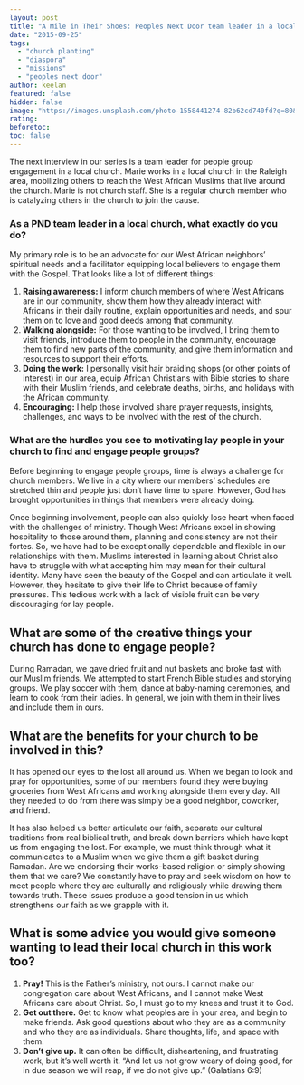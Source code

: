 ```yaml
---
layout: post
title: "A Mile in Their Shoes: Peoples Next Door team leader in a local church"
date: "2015-09-25"
tags: 
  - "church planting"
  - "diaspora"
  - "missions"
  - "peoples next door"
author: keelan
featured: false
hidden: false
image: "https://images.unsplash.com/photo-1558441274-82b62cd740fd?q=80&w=2070&auto=format&fit=crop&ixlib=rb-4.0.3&ixid=M3wxMjA3fDB8MHxwaG90by1wYWdlfHx8fGVufDB8fHx8fA%3D%3D"
rating:
beforetoc:
toc: false
---
```


The next interview in our series is a team leader for people group engagement in a local church. Marie works in a local church in the Raleigh area, mobilizing others to reach the West African Muslims that live around the church. Marie is not church staff. She is a regular church member who is catalyzing others in the church to join the cause.

### As a PND team leader in a local church, what exactly do you do?
My primary role is to be an advocate for our West African neighbors’ spiritual needs and a facilitator equipping local believers to engage them with the Gospel. That looks like a lot of different things:

1. **Raising awareness:** I inform church members of where West Africans are in our community, show them how they already interact with Africans in their daily routine, explain opportunities and needs, and spur them on to love and good deeds among that community.
2. **Walking alongside:** For those wanting to be involved, I bring them to visit friends, introduce them to people in the community, encourage them to find new parts of the community, and give them information and resources to support their efforts.
3. **Doing the work:** I personally visit hair braiding shops (or other points of interest) in our area, equip African Christians with Bible stories to share with their Muslim friends, and celebrate deaths, births, and holidays with the African community. 
4. **Encouraging:** I help those involved share prayer requests, insights, challenges, and ways to be involved with the rest of the church.

### What are the hurdles you see to motivating lay people in your church to find and engage people groups?
Before beginning to engage people groups, time is always a challenge for church members. We live in a city where our members’ schedules are stretched thin and people just don’t have time to spare. However, God has brought opportunities in things that members were already doing.

Once beginning involvement, people can also quickly lose heart when faced with the challenges of ministry. Though West Africans excel in showing hospitality to those around them, planning and consistency are not their fortes. So, we have had to be exceptionally dependable and flexible in our relationships with them. Muslims interested in learning about Christ also have to struggle with what accepting him may mean for their cultural identity. Many have seen the beauty of the Gospel and can articulate it well. However, they hesitate to give their life to Christ because of family pressures. This tedious work with a lack of visible fruit can be very discouraging for lay people.

## What are some of the creative things your church has done to engage people?
During Ramadan, we gave dried fruit and nut baskets and broke fast with our Muslim friends. We attempted to start French Bible studies and storying groups. We play soccer with them, dance at baby-naming ceremonies, and learn to cook from their ladies. In general, we join with them in their lives and include them in ours.

## What are the benefits for your church to be involved in this?
It has opened our eyes to the lost all around us. When we began to look and pray for opportunities, some of our members found they were buying groceries from West Africans and working alongside them every day. All they needed to do from there was simply be a good neighbor, coworker, and friend.

It has also helped us better articulate our faith, separate our cultural traditions from real biblical truth, and break down barriers which have kept us from engaging the lost. For example, we must think through what it communicates to a Muslim when we give them a gift basket during Ramadan. Are we endorsing their works-based religion or simply showing them that we care? We constantly have to pray and seek wisdom on how to meet people where they are culturally and religiously while drawing them towards truth. These issues produce a good tension in us which strengthens our faith as we grapple with it.

## What is some advice you would give someone wanting to lead their local church in this work too?
1. **Pray!** This is the Father’s ministry, not ours. I cannot make our congregation care about West Africans, and I cannot make West Africans care about Christ. So, I must go to my knees and trust it to God.
2. **Get out there.** Get to know what peoples are in your area, and begin to make friends. Ask good questions about who they are as a community and who they are as individuals. Share thoughts, life, and space with them.
3. **Don’t give up.** It can often be difficult, disheartening, and frustrating work, but it’s well worth it. “And let us not grow weary of doing good, for in due season we will reap, if we do not give up.” (Galatians 6:9)
